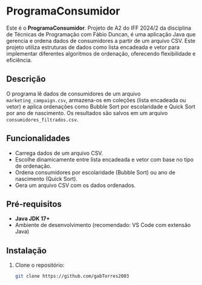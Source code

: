 # ProgramaConsumidor

Este é o **ProgramaConsumidor**. Projeto de A2 do IFF 2024/2 da disciplina de Técnicas de Programação com Fábio Duncan, é uma aplicação Java que gerencia e ordena dados de consumidores a partir de um arquivo CSV. Este projeto utiliza estruturas de dados como lista encadeada e vetor para implementar diferentes algoritmos de ordenação, oferecendo flexibilidade e eficiência.

## Descrição
O programa lê dados de consumidores de um arquivo `marketing_campaign.csv`, armazena-os em coleções (lista encadeada ou vetor) e aplica ordenações como Bubble Sort por escolaridade e Quick Sort por ano de nascimento. Os resultados são salvos em um arquivo `consumidores_filtrados.csv`.

## Funcionalidades
- Carrega dados de um arquivo CSV.
- Escolhe dinamicamente entre lista encadeada e vetor com base no tipo de ordenação.
- Ordena consumidores por escolaridade (Bubble Sort) ou ano de nascimento (Quick Sort).
- Gera um arquivo CSV com os dados ordenados.

## Pré-requisitos
- **Java JDK 17+**
- Ambiente de desenvolvimento (recomendado: VS Code com extensão Java)

## Instalação
1. Clone o repositório:
   ```bash
   git clone https://github.com/gabTorres2003
